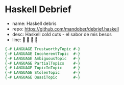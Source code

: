 # Haskell Debrief

- name: Haskell debris
- repo: https://github.com/mandober/debrief.haskell
- desc: Haskell cold cuts - el sabor de mis besos
- line: 🚌 🚏 🐀 👜


```hs
{-# LANGUAGE TrustworthyTopic #-}
{-# LANGUAGE IncoherentTopic  #-}
{-# LANGUAGE AmbiguousTopic   #-}
{-# LANGUAGE PartialTopics    #-}
{-# LANGUAGE TopicInTopic     #-}
{-# LANGUAGE StolenTopic      #-}
{-# LANGUAGE QuasiTopic       #-}
```
